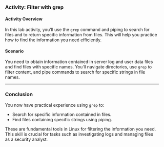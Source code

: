 ### Activity: Filter with grep

#### Activity Overview

In this lab activity, you’ll use the `grep` command and piping to search for files and to return specific information from files. This will help you practice how to find the information you need efficiently.

#### Scenario

You need to obtain information contained in server log and user data files and find files with specific names. You'll navigate directories, use `grep` to filter content, and pipe commands to search for specific strings in file names.

------

### Conclusion

You now have practical experience using `grep` to:

- Search for specific information contained in files.
- Find files containing specific strings using piping.

These are fundamental tools in Linux for filtering the information you need. This skill is crucial for tasks such as investigating logs and managing files as a security analyst.